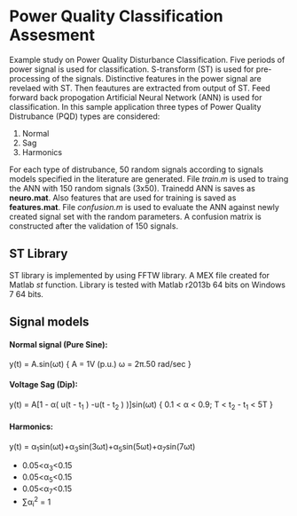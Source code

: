 # Power Quality Classification Assesment
Example study on Power Quality Disturbance Classification. Five periods of power signal is used for classification. S-transform (ST) is used for pre-processing of the signals. Distinctive features in the power signal are revelaed with ST. Then feautures are extracted from output of ST. Feed forward back propogation Artificial Neural Network (ANN) is used for classification. In this sample application three types of Power Quality Distrubance (PQD) types are considered:

1. Normal
2. Sag
3. Harmonics

For each type of distrubance, 50 random signals according to signals models specified in the literature are generated. File *train.m* is used to traing the ANN with 150 random signals (3x50). Trainedd ANN is saves as **neuro.mat**. Also features that are used for training is saved as **features.mat**. File *confusion.m* is used to evaluate the ANN against newly created signal set with the random parameters. A confusion matrix is constructed after the validation of 150 signals.

## ST Library
ST library is implemented by using FFTW library. A MEX file created for Matlab _st_ function. Library is tested with Matlab r2013b 64 bits on Windows 7 64 bits.

## Signal models

#### Normal signal (Pure Sine):
y(t) = A.sin⁡(ωt)	 { A = 1V (p.u.) ω = 2π.50 rad/sec }

#### Voltage Sag (Dip):
y(t) = A[1 - α( u(t - t<sub>1</sub> ) -u(t - t<sub>2</sub> ) )]sin(ωt) {  0.1 < α < 0.9; T < t<sub>2</sub> - t<sub>1</sub> < 5T }

#### Harmonics:

y(t) = α<sub>1</sub>sin(ωt)+α<sub>3</sub>sin(3ωt)+α<sub>5</sub>sin(5ωt)+α<sub>7</sub>sin(7ωt) 

* 0.05<α<sub>3</sub><0.15
* 0.05<α<sub>5</sub><0.15
* 0.05<α<sub>7</sub><0.15
* ∑α<sub>i</sub><sup>2</sup> = 1





